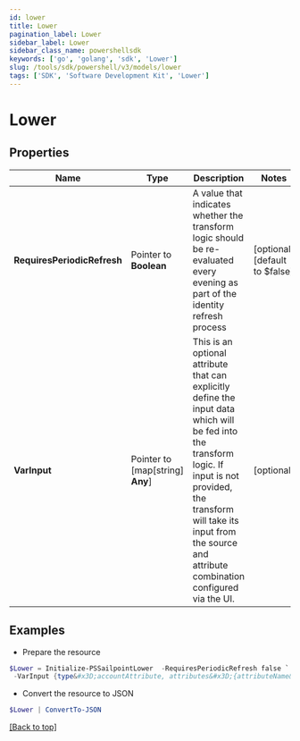 ```yaml
---
id: lower
title: Lower
pagination_label: Lower
sidebar_label: Lower
sidebar_class_name: powershellsdk
keywords: ['go', 'golang', 'sdk', 'Lower'] 
slug: /tools/sdk/powershell/v3/models/lower
tags: ['SDK', 'Software Development Kit', 'Lower']
---
```



# Lower

## Properties

Name | Type | Description | Notes
------------ | ------------- | ------------- | -------------
**RequiresPeriodicRefresh** |  Pointer to **Boolean** | A value that indicates whether the transform logic should be re-evaluated every evening as part of the identity refresh process | [optional] [default to $false]
**VarInput** |  Pointer to [map[string] **Any**] | This is an optional attribute that can explicitly define the input data which will be fed into the transform logic. If input is not provided, the transform will take its input from the source and attribute combination configured via the UI. | [optional] 

## Examples

- Prepare the resource
```powershell
$Lower = Initialize-PSSailpointLower  -RequiresPeriodicRefresh false `
 -VarInput {type&#x3D;accountAttribute, attributes&#x3D;{attributeName&#x3D;first_name, sourceName&#x3D;Source}}
```

- Convert the resource to JSON
```powershell
$Lower | ConvertTo-JSON
```


[[Back to top]](#) 

